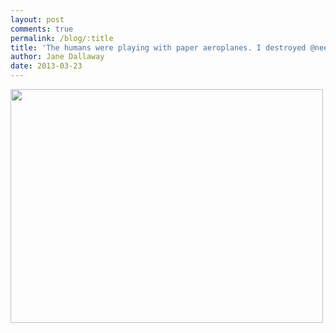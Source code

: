 ```yaml
---
layout: post
comments: true
permalink: /blog/:title
title: 'The humans were playing with paper aeroplanes. I destroyed @neela&#39;s one'
author: Jane Dallaway
date: 2013-03-23
---
```


<div><a href="http://static.skitters.dallaway.com/VKphoto.JPG"><img width="500" src="http://static.skitters.dallaway.com/VKphoto.JPG.500.JPG" height="374"></a></div>



 
    
